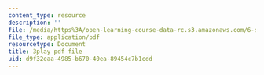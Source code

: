 ```yaml
---
content_type: resource
description: ''
file: /media/https%3A/open-learning-course-data-rc.s3.amazonaws.com/6-s095-programming-for-the-puzzled-january-iap-2018/d9f32eaa4985b67040ea89454c7b1cdd_Fp7usgx_CvM.pdf
file_type: application/pdf
resourcetype: Document
title: 3play pdf file
uid: d9f32eaa-4985-b670-40ea-89454c7b1cdd
---
```


